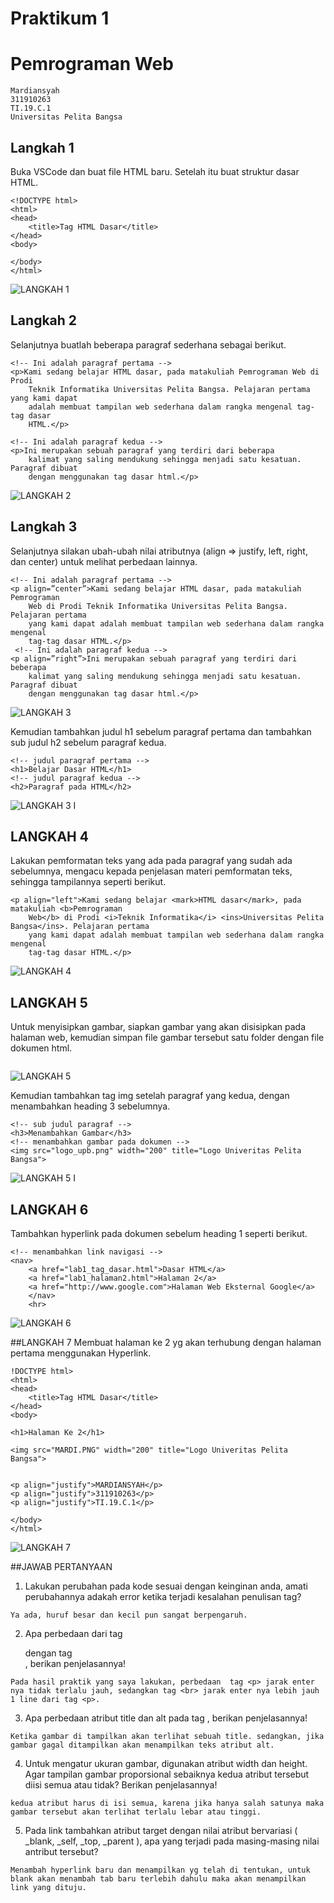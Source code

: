# Praktikum 1
# Pemrograman Web
```
Mardiansyah
311910263
TI.19.C.1
Universitas Pelita Bangsa
```
## Langkah 1
Buka VSCode dan buat file HTML baru. Setelah itu buat struktur dasar HTML.
```
<!DOCTYPE html>
<html>
<head>
    <title>Tag HTML Dasar</title>
</head>
<body>

</body>
</html>
```
![LANGKAH 1](https://user-images.githubusercontent.com/81758407/113309398-4f6a9e00-9331-11eb-92a9-91ac9ccabb92.PNG)

## Langkah 2
Selanjutnya buatlah beberapa paragraf sederhana sebagai berikut.
```
<!-- Ini adalah paragraf pertama -->
<p>Kami sedang belajar HTML dasar, pada matakuliah Pemrograman Web di Prodi 
    Teknik Informatika Universitas Pelita Bangsa. Pelajaran pertama yang kami dapat 
    adalah membuat tampilan web sederhana dalam rangka mengenal tag-tag dasar 
    HTML.</p>
    
<!-- Ini adalah paragraf kedua -->
<p>Ini merupakan sebuah paragraf yang terdiri dari beberapa 
    kalimat yang saling mendukung sehingga menjadi satu kesatuan. Paragraf dibuat 
    dengan menggunakan tag dasar html.</p>
```
![LANGKAH 2](https://user-images.githubusercontent.com/81758407/113396903-6f986c80-93c6-11eb-8875-17bcd56d1678.PNG)

## Langkah 3
Selanjutnya silakan ubah-ubah nilai atributnya (align => justify, left, right, dan center) untuk melihat perbedaan lainnya.
```
<!-- Ini adalah paragraf pertama -->
<p align=”center”>Kami sedang belajar HTML dasar, pada matakuliah Pemrograman 
    Web di Prodi Teknik Informatika Universitas Pelita Bangsa. Pelajaran pertama 
    yang kami dapat adalah membuat tampilan web sederhana dalam rangka mengenal 
    tag-tag dasar HTML.</p>
 <!-- Ini adalah paragraf kedua -->
<p align=”right”>Ini merupakan sebuah paragraf yang terdiri dari beberapa 
    kalimat yang saling mendukung sehingga menjadi satu kesatuan. Paragraf dibuat 
    dengan menggunakan tag dasar html.</p>
```
![LANGKAH 3](https://user-images.githubusercontent.com/81758407/113397831-de29fa00-93c7-11eb-98d7-ad4ccd3904bd.PNG)

Kemudian tambahkan judul h1 sebelum paragraf pertama dan tambahkan sub judul h2 sebelum paragraf kedua.
```
<!-- judul paragraf pertama -->
<h1>Belajar Dasar HTML</h1>
<!-- judul paragraf kedua -->
<h2>Paragraf pada HTML</h2>
```
![LANGKAH 3 I](https://user-images.githubusercontent.com/81758407/113398663-2ac20500-93c9-11eb-9264-f1707dbaef4a.PNG)


## LANGKAH 4
Lakukan pemformatan teks yang ada pada paragraf yang sudah ada sebelumnya, mengacu kepada penjelasan materi pemformatan teks, sehingga tampilannya seperti berikut.
```
<p align="left">Kami sedang belajar <mark>HTML dasar</mark>, pada matakuliah <b>Pemrograman
    Web</b> di Prodi <i>Teknik Informatika</i> <ins>Universitas Pelita Bangsa</ins>. Pelajaran pertama
    yang kami dapat adalah membuat tampilan web sederhana dalam rangka mengenal
    tag-tag dasar HTML.</p>
 ```
 ![LANGKAH 4](https://user-images.githubusercontent.com/81758407/113399151-ed11ac00-93c9-11eb-8857-4a2d88b4da45.PNG)
 
 ## LANGKAH 5
 Untuk menyisipkan gambar, siapkan gambar yang akan disisipkan pada halaman web, kemudian simpan file gambar tersebut satu folder dengan file dokumen html.
```
```
![LANGKAH 5](https://user-images.githubusercontent.com/81758407/113399895-28f94100-93cb-11eb-874e-b8f6bbea4e70.PNG)

Kemudian tambahkan tag img setelah paragraf yang kedua, dengan menambahkan heading 3 sebelumnya.
```
<!-- sub judul paragraf -->
<h3>Menambahkan Gambar</h3>
<!-- menambahkan gambar pada dokumen -->
<img src="logo_upb.png" width="200" title="Logo Univeritas Pelita Bangsa">
```
![LANGKAH 5 I](https://user-images.githubusercontent.com/81758407/113400426-fbf95e00-93cb-11eb-9bda-64e0294e0b02.PNG)

## LANGKAH 6
Tambahkan hyperlink pada dokumen sebelum heading 1 seperti berikut.
```
<!-- menambahkan link navigasi -->
<nav>
    <a href="lab1_tag_dasar.html">Dasar HTML</a>
    <a href="lab1_halaman2.html">Halaman 2</a>
    <a href="http://www.google.com">Halaman Web Eksternal Google</a>
    </nav>
    <hr>  
```
![LANGKAH 6](https://user-images.githubusercontent.com/81758407/113401740-13d1e180-93ce-11eb-8686-c428109e7a6f.PNG)

##LANGKAH 7
Membuat halaman ke 2 yg akan terhubung dengan halaman pertama menggunakan Hyperlink.
```
!DOCTYPE html>
<html>
<head>
    <title>Tag HTML Dasar</title>
</head>
<body>

<h1>Halaman Ke 2</h1>

<img src="MARDI.PNG" width="200" title="Logo Univeritas Pelita Bangsa">


<p align="justify">MARDIANSYAH</p>
<p align="justify">311910263</p>
<p align="justify">TI.19.C.1</p>

</body>
</html>
```
![LANGKAH 7](https://user-images.githubusercontent.com/81758407/113403066-454bac80-93d0-11eb-8e68-6e0ad4b9e8fb.PNG)

##JAWAB PERTANYAAN
1. Lakukan perubahan pada kode sesuai dengan keinginan anda, amati perubahannya adakah 
error ketika terjadi kesalahan penulisan tag?
```
Ya ada, huruf besar dan kecil pun sangat berpengaruh.
```
2. Apa perbedaan dari tag <p> dengan tag <br>, berikan penjelasannya!

```
Pada hasil praktik yang saya lakukan, perbedaan  tag <p> jarak enter nya tidak terlalu jauh, sedangkan tag <br> jarak enter nya lebih jauh 1 line dari tag <p>.
```
3. Apa perbedaan atribut title dan alt pada tag <img>, berikan penjelasannya!

```
Ketika gambar di tampilkan akan terlihat sebuah title. sedangkan, jika gambar gagal ditampilkan akan menampilkan teks atribut alt.
```
4. Untuk mengatur ukuran gambar, digunakan atribut width dan height. Agar tampilan gambar 
proporsional sebaiknya kedua atribut tersebut diisi semua atau tidak? Berikan penjelasannya!
```
kedua atribut harus di isi semua, karena jika hanya salah satunya maka gambar tersebut akan terlihat terlalu lebar atau tinggi.
```
5. Pada link tambahkan atribut target dengan nilai atribut bervariasi ( _blank, _self, _top, 
_parent ), apa yang terjadi pada masing-masing nilai antribut tersebut?
```
Menambah hyperlink baru dan menampilkan yg telah di tentukan, untuk blank akan menambah tab baru terlebih dahulu maka akan menampilkan link yang dituju.
